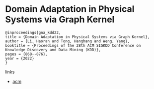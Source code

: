 # Domain Adaptation in Physical Systems via Graph Kernel

```
@inproceedings{gna_kdd22,
title = {Domain Adaptation in Physical Systems via Graph Kernel},
author = {Li, Haoran and Tong, Hanghang and Weng, Yang},
booktitle = {Proceedings of the 28th ACM SIGKDD Conference on Knowledge Discovery and Data Mining (KDD)},
pages = {868--876},
year = {2022}
}
```

links
- [acm](https://dl.acm.org/doi/10.1145/3534678.3539380)
